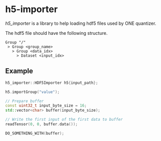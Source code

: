 # h5-importer

_h5_importer_ is a library to help loading hdf5 files used by ONE quantizer.

The hdf5 file should have the following structure.

```
Group "/"
 > Group <group_name>
   > Group <data_idx>
     > Dataset <input_idx>
```

## Example

```cpp
h5_importer::HDF5Importer h5{input_path};

h5.importGroup("value");

// Prepare buffer
const uint32_t input_byte_size = 16;
std::vector<char> buffer(input_byte_size);

// Write the first input of the first data to buffer
readTensor(0, 0, buffer.data());

DO_SOMETHING_WITH(buffer);
```
